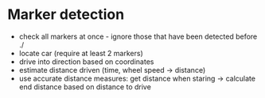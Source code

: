 # Marker detection
* check all markers at once - ignore those that have been detected before ./
* locate car (require at least 2 markers)
* drive into direction based on coordinates
* estimate distance driven (time, wheel speed -> distance)
 * use accurate distance measures: get distance when staring -> calculate end distance based on distance to drive
